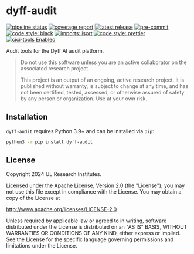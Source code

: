 # dyff-audit

<!-- BADGIE TIME -->

[![pipeline status](https://img.shields.io/gitlab/pipeline-status/dyff/packages/dyff-audit?branch=main)](https://gitlab.com/dyff/packages/dyff-audit/-/commits/main)
[![coverage report](https://img.shields.io/gitlab/pipeline-coverage/dyff/packages/dyff-audit?branch=main)](https://gitlab.com/dyff/packages/dyff-audit/-/commits/main)
[![latest release](https://img.shields.io/gitlab/v/release/dyff/packages/dyff-audit)](https://gitlab.com/dyff/packages/dyff-audit/-/releases)
[![pre-commit](https://img.shields.io/badge/pre--commit-enabled-brightgreen?logo=pre-commit)](https://github.com/pre-commit/pre-commit)
[![code style: black](https://img.shields.io/badge/code_style-black-000000.svg)](https://github.com/psf/black)
[![imports: isort](https://img.shields.io/badge/imports-isort-1674b1?style=flat&labelColor=ef8336)](https://pycqa.github.io/isort/)
[![code style: prettier](https://img.shields.io/badge/code_style-prettier-ff69b4.svg)](https://github.com/prettier/prettier)
[![cici-tools Enabled](https://img.shields.io/badge/%E2%9A%A1_cici--tools-enabled-c0ff33)](https://gitlab.com/buildgarden/tools/cici-tools)

<!-- END BADGIE TIME -->

Audit tools for the Dyff AI audit platform.

> Do not use this software unless you are an active collaborator on the
> associated research project.
>
> This project is an output of an ongoing, active research project. It is
> published without warranty, is subject to change at any time, and has not been
> certified, tested, assessed, or otherwise assured of safety by any person or
> organization. Use at your own risk.

## Installation

`dyff-audit` requires Python 3.9+ and can be installed via `pip`:

```bash
python3 -m pip install dyff-audit
```

## License

Copyright 2024 UL Research Institutes.

Licensed under the Apache License, Version 2.0 (the "License"); you may not use
this file except in compliance with the License. You may obtain a copy of the
License at

<http://www.apache.org/licenses/LICENSE-2.0>

Unless required by applicable law or agreed to in writing, software distributed
under the License is distributed on an "AS IS" BASIS, WITHOUT WARRANTIES OR
CONDITIONS OF ANY KIND, either express or implied. See the License for the
specific language governing permissions and limitations under the License.
